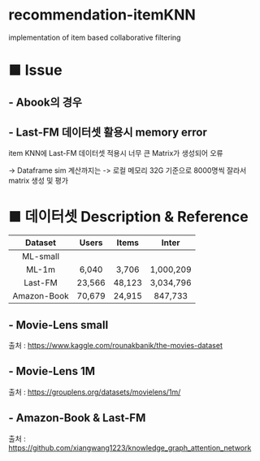 # recommendation-itemKNN
implementation of item based collaborative filtering


# ■ Issue

## - Abook의 경우 

## - Last-FM 데이터셋 활용시 memory error
item KNN에 Last-FM 데이터셋 적용시 너무 큰 Matrix가 생성되어 오류

-> Dataframe sim 계산까지는 
-> 로컬 메모리 32G 기준으로 8000명씩 잘라서 matrix 생성 및 평가


# ■ 데이터셋 Description & Reference

|Dataset|Users|Items|Inter|
|:---:|:---:|:---:|:---:|
|ML-small||||
|ML-1m|6,040|3,706|1,000,209|
|Last-FM|23,566|48,123|3,034,796|
|Amazon-Book|70,679|24,915|847,733|


## - Movie-Lens small

출처 : https://www.kaggle.com/rounakbanik/the-movies-dataset

## - Movie-Lens 1M

출처 : https://grouplens.org/datasets/movielens/1m/

## - Amazon-Book & Last-FM

출처 : https://github.com/xiangwang1223/knowledge_graph_attention_network

